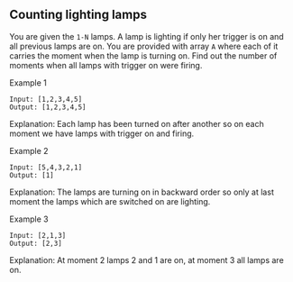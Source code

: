 Counting lighting lamps
-----------------------

You are given the `1-N` lamps. A lamp is lighting if only her trigger is on and
all previous lamps are on. You are provided with array `A` where each of it
carries the moment when the lamp is turning on. Find out the number of moments
when all lamps with trigger on were firing.

Example 1
```
Input: [1,2,3,4,5]
Output: [1,2,3,4,5]
```
Explanation: Each lamp has been turned on after another so on each moment
we have lamps with trigger on and firing.

Example 2
```
Input: [5,4,3,2,1]
Output: [1]
```
Explanation: The lamps are turning on in backward order so only at last
moment the lamps which are switched on are lighting.

Example 3
```
Input: [2,1,3]
Output: [2,3]
```
Explanation: At moment 2 lamps 2 and 1 are on, at moment 3 all lamps are on.
